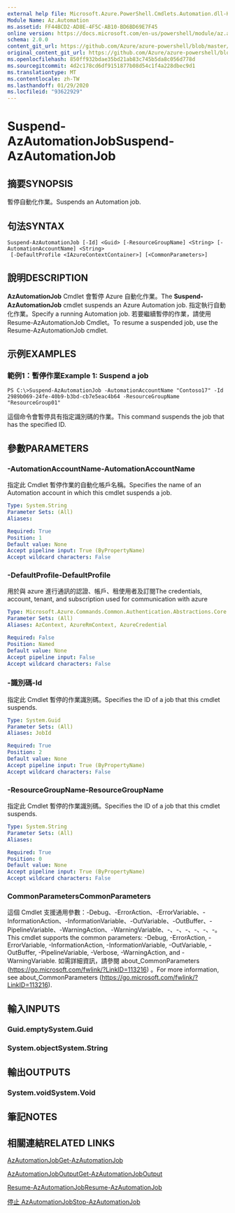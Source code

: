 ```yaml
---
external help file: Microsoft.Azure.PowerShell.Cmdlets.Automation.dll-Help.xml
Module Name: Az.Automation
ms.assetid: FF44BCD2-AD8E-4F5C-AB10-BD6BD69E7F45
online version: https://docs.microsoft.com/en-us/powershell/module/az.automation/suspend-azautomationjob
schema: 2.0.0
content_git_url: https://github.com/Azure/azure-powershell/blob/master/src/Automation/Automation/help/Suspend-AzAutomationJob.md
original_content_git_url: https://github.com/Azure/azure-powershell/blob/master/src/Automation/Automation/help/Suspend-AzAutomationJob.md
ms.openlocfilehash: 850ff932bdae35bd21ab83c745b5da8c056d778d
ms.sourcegitcommit: 4d2c178cd6df9151877b08d54c1f4a228dbec9d1
ms.translationtype: MT
ms.contentlocale: zh-TW
ms.lasthandoff: 01/29/2020
ms.locfileid: "93622929"
---
```

# <span data-ttu-id="2c8a6-101">Suspend-AzAutomationJob</span><span class="sxs-lookup"><span data-stu-id="2c8a6-101">Suspend-AzAutomationJob</span></span>

## <span data-ttu-id="2c8a6-102">摘要</span><span class="sxs-lookup"><span data-stu-id="2c8a6-102">SYNOPSIS</span></span>
<span data-ttu-id="2c8a6-103">暫停自動化作業。</span><span class="sxs-lookup"><span data-stu-id="2c8a6-103">Suspends an Automation job.</span></span>

## <span data-ttu-id="2c8a6-104">句法</span><span class="sxs-lookup"><span data-stu-id="2c8a6-104">SYNTAX</span></span>

```
Suspend-AzAutomationJob [-Id] <Guid> [-ResourceGroupName] <String> [-AutomationAccountName] <String>
 [-DefaultProfile <IAzureContextContainer>] [<CommonParameters>]
```

## <span data-ttu-id="2c8a6-105">說明</span><span class="sxs-lookup"><span data-stu-id="2c8a6-105">DESCRIPTION</span></span>
<span data-ttu-id="2c8a6-106">**AzAutomationJob** Cmdlet 會暫停 Azure 自動化作業。</span><span class="sxs-lookup"><span data-stu-id="2c8a6-106">The **Suspend-AzAutomationJob** cmdlet suspends an Azure Automation job.</span></span>
<span data-ttu-id="2c8a6-107">指定執行自動化作業。</span><span class="sxs-lookup"><span data-stu-id="2c8a6-107">Specify a running Automation job.</span></span>
<span data-ttu-id="2c8a6-108">若要繼續暫停的作業，請使用 Resume-AzAutomationJob Cmdlet。</span><span class="sxs-lookup"><span data-stu-id="2c8a6-108">To resume a suspended job, use the Resume-AzAutomationJob cmdlet.</span></span>

## <span data-ttu-id="2c8a6-109">示例</span><span class="sxs-lookup"><span data-stu-id="2c8a6-109">EXAMPLES</span></span>

### <span data-ttu-id="2c8a6-110">範例1：暫停作業</span><span class="sxs-lookup"><span data-stu-id="2c8a6-110">Example 1: Suspend a job</span></span>
```
PS C:\>Suspend-AzAutomationJob -AutomationAccountName "Contoso17" -Id 2989b069-24fe-40b9-b3bd-cb7e5eac4b64 -ResourceGroupName "ResourceGroup01"
```

<span data-ttu-id="2c8a6-111">這個命令會暫停具有指定識別碼的作業。</span><span class="sxs-lookup"><span data-stu-id="2c8a6-111">This command suspends the job that has the specified ID.</span></span>

## <span data-ttu-id="2c8a6-112">參數</span><span class="sxs-lookup"><span data-stu-id="2c8a6-112">PARAMETERS</span></span>

### <span data-ttu-id="2c8a6-113">-AutomationAccountName</span><span class="sxs-lookup"><span data-stu-id="2c8a6-113">-AutomationAccountName</span></span>
<span data-ttu-id="2c8a6-114">指定此 Cmdlet 暫停作業的自動化帳戶名稱。</span><span class="sxs-lookup"><span data-stu-id="2c8a6-114">Specifies the name of an Automation account in which this cmdlet suspends a job.</span></span>

```yaml
Type: System.String
Parameter Sets: (All)
Aliases:

Required: True
Position: 1
Default value: None
Accept pipeline input: True (ByPropertyName)
Accept wildcard characters: False
```

### <span data-ttu-id="2c8a6-115">-DefaultProfile</span><span class="sxs-lookup"><span data-stu-id="2c8a6-115">-DefaultProfile</span></span>
<span data-ttu-id="2c8a6-116">用於與 azure 進行通訊的認證、帳戶、租使用者及訂閱</span><span class="sxs-lookup"><span data-stu-id="2c8a6-116">The credentials, account, tenant, and subscription used for communication with azure</span></span>

```yaml
Type: Microsoft.Azure.Commands.Common.Authentication.Abstractions.Core.IAzureContextContainer
Parameter Sets: (All)
Aliases: AzContext, AzureRmContext, AzureCredential

Required: False
Position: Named
Default value: None
Accept pipeline input: False
Accept wildcard characters: False
```

### <span data-ttu-id="2c8a6-117">-識別碼</span><span class="sxs-lookup"><span data-stu-id="2c8a6-117">-Id</span></span>
<span data-ttu-id="2c8a6-118">指定此 Cmdlet 暫停的作業識別碼。</span><span class="sxs-lookup"><span data-stu-id="2c8a6-118">Specifies the ID of a job that this cmdlet suspends.</span></span>

```yaml
Type: System.Guid
Parameter Sets: (All)
Aliases: JobId

Required: True
Position: 2
Default value: None
Accept pipeline input: True (ByPropertyName)
Accept wildcard characters: False
```

### <span data-ttu-id="2c8a6-119">-ResourceGroupName</span><span class="sxs-lookup"><span data-stu-id="2c8a6-119">-ResourceGroupName</span></span>
<span data-ttu-id="2c8a6-120">指定此 Cmdlet 暫停的作業識別碼。</span><span class="sxs-lookup"><span data-stu-id="2c8a6-120">Specifies the ID of a job that this cmdlet suspends.</span></span>

```yaml
Type: System.String
Parameter Sets: (All)
Aliases:

Required: True
Position: 0
Default value: None
Accept pipeline input: True (ByPropertyName)
Accept wildcard characters: False
```

### <span data-ttu-id="2c8a6-121">CommonParameters</span><span class="sxs-lookup"><span data-stu-id="2c8a6-121">CommonParameters</span></span>
<span data-ttu-id="2c8a6-122">這個 Cmdlet 支援通用參數：-Debug、-ErrorAction、-ErrorVariable、-InformationAction、-InformationVariable、-OutVariable、-OutBuffer、-PipelineVariable、-WarningAction、-WarningVariable、-、-、-、-、-、-。</span><span class="sxs-lookup"><span data-stu-id="2c8a6-122">This cmdlet supports the common parameters: -Debug, -ErrorAction, -ErrorVariable, -InformationAction, -InformationVariable, -OutVariable, -OutBuffer, -PipelineVariable, -Verbose, -WarningAction, and -WarningVariable.</span></span> <span data-ttu-id="2c8a6-123">如需詳細資訊，請參閱 about_CommonParameters (https://go.microsoft.com/fwlink/?LinkID=113216) 。</span><span class="sxs-lookup"><span data-stu-id="2c8a6-123">For more information, see about_CommonParameters (https://go.microsoft.com/fwlink/?LinkID=113216).</span></span>

## <span data-ttu-id="2c8a6-124">輸入</span><span class="sxs-lookup"><span data-stu-id="2c8a6-124">INPUTS</span></span>

### <span data-ttu-id="2c8a6-125">Guid.empty</span><span class="sxs-lookup"><span data-stu-id="2c8a6-125">System.Guid</span></span>

### <span data-ttu-id="2c8a6-126">System.object</span><span class="sxs-lookup"><span data-stu-id="2c8a6-126">System.String</span></span>

## <span data-ttu-id="2c8a6-127">輸出</span><span class="sxs-lookup"><span data-stu-id="2c8a6-127">OUTPUTS</span></span>

### <span data-ttu-id="2c8a6-128">System.void</span><span class="sxs-lookup"><span data-stu-id="2c8a6-128">System.Void</span></span>

## <span data-ttu-id="2c8a6-129">筆記</span><span class="sxs-lookup"><span data-stu-id="2c8a6-129">NOTES</span></span>

## <span data-ttu-id="2c8a6-130">相關連結</span><span class="sxs-lookup"><span data-stu-id="2c8a6-130">RELATED LINKS</span></span>

[<span data-ttu-id="2c8a6-131">AzAutomationJob</span><span class="sxs-lookup"><span data-stu-id="2c8a6-131">Get-AzAutomationJob</span></span>](./Get-AzAutomationJob.md)

[<span data-ttu-id="2c8a6-132">AzAutomationJobOutput</span><span class="sxs-lookup"><span data-stu-id="2c8a6-132">Get-AzAutomationJobOutput</span></span>](./Get-AzAutomationJobOutput.md)

[<span data-ttu-id="2c8a6-133">Resume-AzAutomationJob</span><span class="sxs-lookup"><span data-stu-id="2c8a6-133">Resume-AzAutomationJob</span></span>](./Resume-AzAutomationJob.md)

[<span data-ttu-id="2c8a6-134">停止 AzAutomationJob</span><span class="sxs-lookup"><span data-stu-id="2c8a6-134">Stop-AzAutomationJob</span></span>](./Stop-AzAutomationJob.md)


